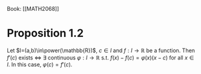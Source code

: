 Book: [[MATH2068]]
# Proposition 1.2
Let $I=(a,b)\in\power(\mathbb{R})$, $c\in I$ and $f:I\to \mathbb{R}$ be a function.
Then $f'(c)$ exists $\iff$ $\exists$ continuous $\varphi:I\to \mathbb{R}$ s.t. 
$f(x)-f(c)=\varphi(x)(x-c)$  for all $x\in I$.
In this case, $\varphi(c)=f'(c)$.